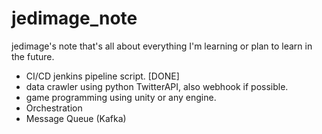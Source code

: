 # jedimage_note
jedimage's note that's all about everything I'm learning or plan to learn in the future.
- CI/CD jenkins pipeline script. [DONE]
- data crawler using python TwitterAPI, also webhook if possible.
- game programming using unity or any engine.
- Orchestration
- Message Queue (Kafka)
